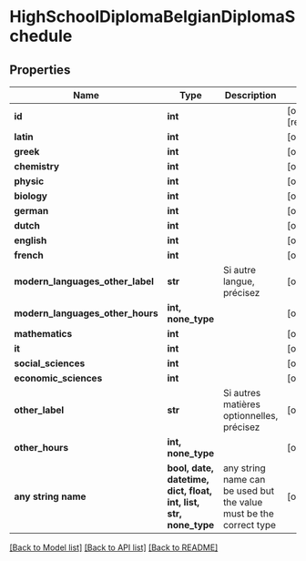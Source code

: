 # HighSchoolDiplomaBelgianDiplomaSchedule


## Properties
Name | Type | Description | Notes
------------ | ------------- | ------------- | -------------
**id** | **int** |  | [optional] [readonly] 
**latin** | **int** |  | [optional] 
**greek** | **int** |  | [optional] 
**chemistry** | **int** |  | [optional] 
**physic** | **int** |  | [optional] 
**biology** | **int** |  | [optional] 
**german** | **int** |  | [optional] 
**dutch** | **int** |  | [optional] 
**english** | **int** |  | [optional] 
**french** | **int** |  | [optional] 
**modern_languages_other_label** | **str** | Si autre langue, précisez | [optional] 
**modern_languages_other_hours** | **int, none_type** |  | [optional] 
**mathematics** | **int** |  | [optional] 
**it** | **int** |  | [optional] 
**social_sciences** | **int** |  | [optional] 
**economic_sciences** | **int** |  | [optional] 
**other_label** | **str** | Si autres matières optionnelles, précisez | [optional] 
**other_hours** | **int, none_type** |  | [optional] 
**any string name** | **bool, date, datetime, dict, float, int, list, str, none_type** | any string name can be used but the value must be the correct type | [optional]

[[Back to Model list]](../README.md#documentation-for-models) [[Back to API list]](../README.md#documentation-for-api-endpoints) [[Back to README]](../README.md)


